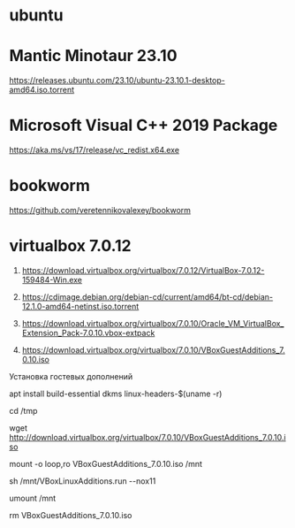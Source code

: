 # ubuntu 
# Mantic Minotaur 23.10

https://releases.ubuntu.com/23.10/ubuntu-23.10.1-desktop-amd64.iso.torrent

# Microsoft Visual C++ 2019 Package

https://aka.ms/vs/17/release/vc_redist.x64.exe

# bookworm

https://github.com/veretennikovalexey/bookworm

# virtualbox 7.0.12

1. https://download.virtualbox.org/virtualbox/7.0.12/VirtualBox-7.0.12-159484-Win.exe

2. https://cdimage.debian.org/debian-cd/current/amd64/bt-cd/debian-12.1.0-amd64-netinst.iso.torrent

3. https://download.virtualbox.org/virtualbox/7.0.10/Oracle_VM_VirtualBox_Extension_Pack-7.0.10.vbox-extpack

4. https://download.virtualbox.org/virtualbox/7.0.10/VBoxGuestAdditions_7.0.10.iso

Установка гостевых дополнений

apt install build-essential dkms linux-headers-$(uname -r)

cd /tmp

wget http://download.virtualbox.org/virtualbox/7.0.10/VBoxGuestAdditions_7.0.10.iso

mount -o loop,ro VBoxGuestAdditions_7.0.10.iso /mnt

sh /mnt/VBoxLinuxAdditions.run --nox11

umount /mnt

rm VBoxGuestAdditions_7.0.10.iso
